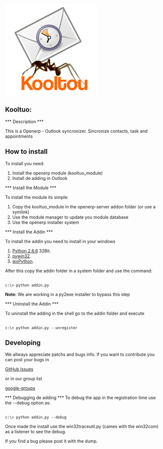 <img src="http://github.com/impulzia/kooltuo/raw/master/artwork/kooltou_logo.png" width="300px" height="300px" />

Kooltuo:
--------------------

*** Description ***

This is a Openerp - Outlook syncronizer. Sincronize contacts, task and appointments

How to install
--------------------

To install you need:

1. Install the openerp module (kooltuo_module)
2. Install de adding in Outlook


*** Install the Module *** 

To install the module its simple: 

1. Copy the kooltuo_module in the openerp-server addon folder (or use a symlink)
2. Use the module manager to update you module database 
3. Use the openerp installer system

*** Install the Addin *** 

To install the addin you need to install in your windows

1. [Python 2.6.6](http://www.python.org/ftp/python/2.6.6/python-2.6.6.msi) 32Bit.
2. [pywin32](http://sourceforge.net/projects/pywin32/files/pywin32/Build%20214/pywin32-214.win32-py2.6.exe/download).
3. [wxPython](http://downloads.sourceforge.net/wxpython/wxPython2.8-win32-unicode-2.8.11.0-py26.exe).

After this copy the addin folder in a system folder and use the command:

<pre><code>
c:\> python addin.py
</code></pre>

**Note:** We are working in a py2exe installer to bypass this step

*** Uninstall the Addin *** 

To uninstall the adding in the shell go to the addin folder and execute

<pre><code>
c:\> python addin.py --unregister
</code></pre>

Developing
----------------

We allways appreciate patchs and bugs info. If you want to contribute you can post your bugs in 

[GitHub Issues](https://github.com/impulzia/kooltuo/issues)

or in our group list

[google-groups](http://groups.google.com/group/kooltuo)


*** Debugging de adding ***
To debug the app in the registration time use the --debug option as:

<pre><code>
c:\> python addin.py --debug
</code></pre>

Once made the install use the win32traceutil.py (cames with the win32com) as a listener to see the debug.

If you find a bug please post it with the dump.
